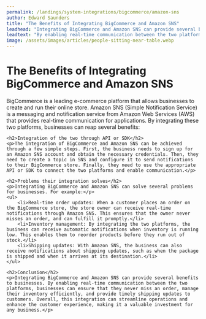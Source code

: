 ```yaml
---
permalink: /landings/system-integrations/bigcommerce/amazon-sns
author: Edward Saunders
title: "The Benefits of Integrating BigCommerce and Amazon SNS"
leadhead: "Integrating BigCommerce and Amazon SNS can provide several benefits to businesses"
leadtext: "By enabling real-time communication between the two platforms, businesses can ensure that they never miss an order, manage their inventory efficiently, and provide timely shipping updates to customers. Overall, this integration can streamline operations and enhance the customer experience, making it a valuable investment for any business."
image: /assets/images/articles/people-sitting-near-table.webp
---
```

<div class="arttext">	<h1>The Benefits of Integrating BigCommerce and Amazon SNS </h1>
	<p>BigCommerce is a leading e-commerce platform that allows businesses to create and run their online store. Amazon SNS (Simple Notification Service) is a messaging and notification service from Amazon Web Services (AWS) that provides real-time communication for applications. By integrating these two platforms, businesses can reap several benefits:</p>

	<h2>Integration of the two through API or SDK</h2>
	<p>The integration of BigCommerce and Amazon SNS can be achieved through a few simple steps. First, the business needs to sign up for an Amazon SNS account and obtain the necessary credentials. Then, they need to create a topic in SNS and configure it to send notifications to their BigCommerce store. Finally, they need to use the appropriate API or SDK to connect the two platforms and enable communication.</p>

	<h2>Problems their integration solves</h2>
	<p>Integrating BigCommerce and Amazon SNS can solve several problems for businesses. For example:</p>
	<ul>
		<li>Real-time order updates: When a customer places an order on the BigCommerce store, the store owner can receive real-time notifications through Amazon SNS. This ensures that the owner never misses an order, and can fulfill it promptly.</li>
		<li>Inventory management: By integrating the two platforms, the business can receive automatic notifications when inventory is running low. This enables them to reorder products before they run out of stock.</li>
		<li>Shipping updates: With Amazon SNS, the business can also receive notifications about shipping updates, such as when the package is shipped and when it arrives at its destination.</li>
	</ul>

	<h2>Conclusion</h2>
	<p>Integrating BigCommerce and Amazon SNS can provide several benefits to businesses. By enabling real-time communication between the two platforms, businesses can ensure that they never miss an order, manage their inventory efficiently, and provide timely shipping updates to customers. Overall, this integration can streamline operations and enhance the customer experience, making it a valuable investment for any business.</p>
</div>